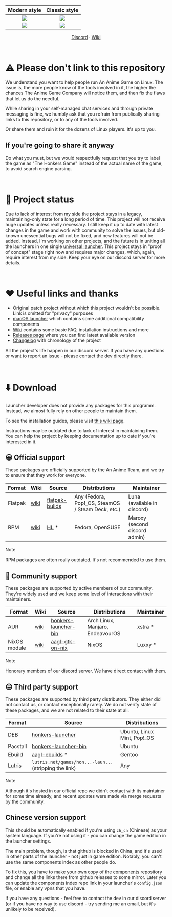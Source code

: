 | Modern style | Classic style |
| :-: | :-: |
| <picture><source media="(prefers-color-scheme: dark)" srcset="repository/main-modern-dark.png"><img src="repository/main-modern.png"></picture> | <picture><source media="(prefers-color-scheme: dark)" srcset="repository/main-classic-dark.png"><img src="repository/main-classic.png"></picture> |
| <picture><source media="(prefers-color-scheme: dark)" srcset="repository/settings-modern-dark.png"><img src="repository/settings-modern.png"></picture> | <picture><source media="(prefers-color-scheme: dark)" srcset="repository/settings-classic-dark.png"><img src="repository/settings-classic.png"></picture> |

<p align="center">
    <a href="https://discord.gg/ck37X6UWBp">Discord</a> ·
    <a href="https://github.com/an-anime-team/honkers-launcher/wiki">Wiki</a>
</p>

<br>

# ⚠️ Please don't link to this repository

We understand you want to help people run An Anime Game on Linux. The issue is, the more people know
of the tools involved in it, the higher the chances The Anime Game Company will notice them, and then
fix the flaws that let us do the needful.

While sharing in your self-managed chat services and through private messaging is fine, we humbly ask
that you refrain from publically sharing links to this repository, or to any of the tools involved.

Or share them and ruin it for the dozens of Linux players. It's up to you.

## If you're going to share it anyway

Do what you must, but we would respectfully request that you try to label the game as "The Honkers Game"
instead of the actual name of the game, to avoid search engine parsing.

<br>

# 🚧 Project status

Due to lack of interest from my side the project stays in a legacy, maintaining-only state for a long period of time. This project will not receive huge updates unless really necessary. I still keep it up to date with latest changes in the game and work with community to solve the issues, but old-known unessential bugs will not be fixed, and new features will not be added. Instead, I'm working on other projects, and the future is in uniting all the launchers in one single [universal launcher](https://github.com/an-anime-team/anime-games-launcher). This project stays in "proof of concept" stage right now and requires major changes, which, again, require interest from my side. Keep your eye on our discord server for more details.

<br>

# ♥️ Useful links and thanks

* Original patch project without which this project wouldn't be possible. Link is omitted for "privacy" purposes
* [macOS launcher](https://github.com/3Shain/yet-another-anime-game-launcher) which contains some additional compatibility components
* [Wiki](https://github.com/an-anime-team/honkers-launcher/wiki) contains some basic FAQ, installation instructions and more
* [Releases page](https://github.com/an-anime-team/honkers-launcher/releases) where you can find latest available version
* [Changelog](CHANGELOG.md) with chronology of the project

All the project's life happen in our discord server. If you have any questions or want to report an issue - please contact the dev directly there.

<br>

# ⬇️ Download

Launcher developer does not provide any packages for this programm. Instead, we almost fully rely on other people to maintain them.

To see the installation guides, please visit [this wiki page](https://github.com/an-anime-team/honkers-launcher/wiki/Installation).

Instructions may be outdated due to lack of interest in maintaining them. You can help the project by keeping documentation up to date if you're interested in it.

## 😀 Official support

These packages are officially supported by the An Anime Team, and we try to ensure that they work for everyone.

| Format | Wiki | Source | Distributions | Maintainer |
| - | - | - | - | - |
| Flatpak | [wiki](https://github.com/an-anime-team/honkers-launcher/wiki/Installation#-any-distribution-flatpak) | [flatpak-builds](https://github.com/an-anime-team/flatpak-builds) | Any (Fedora, Pop!_OS, SteamOS / Steam Deck, etc.) | Luna (available in discord) |
| RPM | [wiki](https://github.com/an-anime-team/honkers-launcher/wiki/Installation#-fedora-rpm) | [HL](https://build.opensuse.org/repositories/home:Maroxy:AAT-Apps/AAGL) * | Fedora, OpenSUSE | Maroxy (second discord admin) |

> [!NOTE]
> RPM packages are often really outdated. It's not recommended to use them.

## 🙂 Community support

These packages are supported by active members of our community. They're widely used and we keep some level of interactions with their maintainers.

| Format | Wiki | Source | Distributions | Maintainer |
| - | - | - | - | - |
| AUR | [wiki](https://github.com/an-anime-team/honkers-launcher/wiki/Installation#-arch-linux-aur) | [honkers-launcher-bin](https://aur.archlinux.org/packages/honkers-launcher-bin) | Arch Linux, Manjaro, EndeavourOS | xstra * |
| NixOS module | [wiki](https://github.com/an-anime-team/honkers-launcher/wiki/Installation#-nixos-nixpkg) | [aagl-gtk-on-nix](https://github.com/ezKEa/aagl-gtk-on-nix) | NixOS | Luxxy * |

> [!NOTE]
> Honorary members of our discord server. We have direct contact with them.

## 😑 Third party support

These packages are supported by third party distributors. They either did not contact us, or contact exceptionally rarely. We do not verify state of these packages, and we are not related to their state at all.

| Format | Source | Distributions |
| - | - | - |
| DEB | [honkers-launcher](https://launchpad.net/~thundergemios10/+archive/ubuntu/honkers-launcher) | Ubuntu, Linux Mint, Pop!_OS |
| Pacstall | [honkers-launcher-bin](https://pacstall.dev/packages/honkers-launcher-bin) | Ubuntu |
| Ebuild | [aagl-ebuilds](https://github.com/an-anime-team/gentoo-ebuilds) * | Gentoo |
| Lutris | `lutris.net/games/hon...-laun...` (stripping the link) | Any |

> [!NOTE]
> Although it's hosted in our official repo we didn't contact with its maintainer for some time already, and recent updates were made via merge requests by the community.

## Chinese version support

This should be automatically enabled if you're using `zh_cn` (Chinese) as your system language. If you're not using it - you can change the game edition in the launcher settings.

The main problem, though, is that github is blocked in China, and it's used in other parts of the launcher - not just in game edition. Notably, you can't use the same components index as other people do.

To fix this, you have to make your own copy of the [components](https://github.com/an-anime-team/components) repository and change all the links there from github releases to some mirror. Later you can update the components index repo link in your launcher's `config.json` file,
or enable any vpns that you have.

If you have any questions - feel free to contact the dev in our discord server (or if you have no way to use discord - try sending me an email, but it's unlikely to be received).

